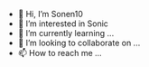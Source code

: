 - 👋 Hi, I’m Sonen10
- 👀 I’m interested in Sonic
- 🌱 I’m currently learning ...
- 💞️ I’m looking to collaborate on ...
- 📫 How to reach me ...

<!---
Sonen10/Sonen10 is a ✨ special ✨ repository because its `README.md` (this file) appears on your GitHub profile. bees?
You can click the Preview link to take a look at your changes.
--->
